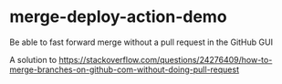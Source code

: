 # merge-deploy-action-demo
Be able to fast forward merge without a pull request in the GitHub GUI


A solution to https://stackoverflow.com/questions/24276409/how-to-merge-branches-on-github-com-without-doing-pull-request

